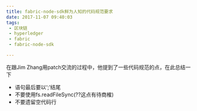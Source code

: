 ```yaml
---
title: fabric-node-sdk鲜为人知的代码规范要求
date: 2017-11-07 09:40:03
tags: 
 - 区块链
 - hyperledger
 - fabric
 - fabric-node-sdk

---
```


在跟Jim Zhang用patch交流的过程中，他提到了一些代码规范的点，在此总结一下
<!--more-->
 - 语句最后要以‘;’结尾
 - 不要使用fs.readFileSync(??这点有待商榷)
 - 不要遗留空代码行